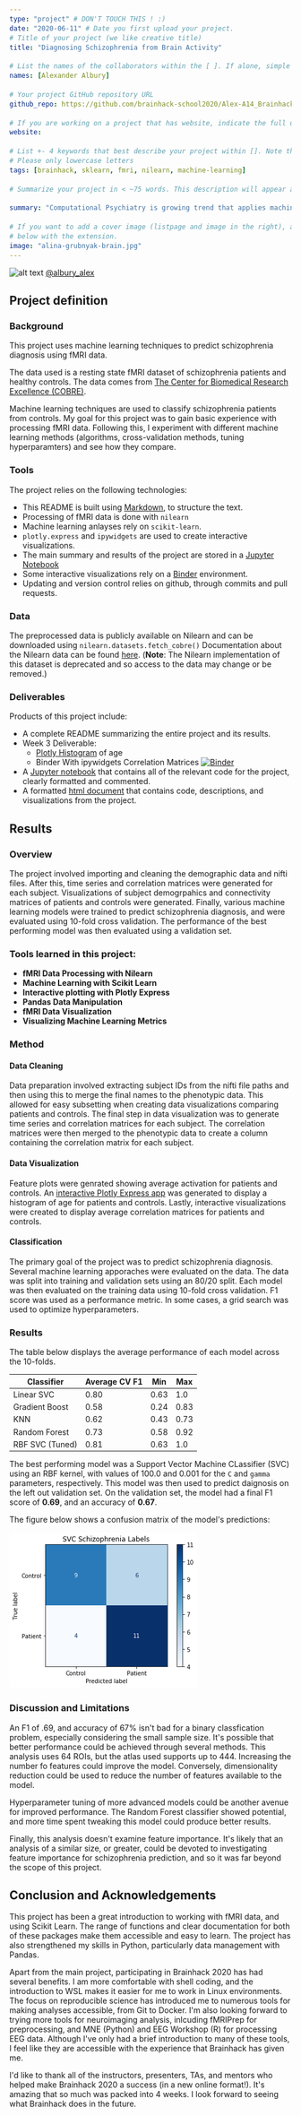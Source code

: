 ```yaml
---
type: "project" # DON'T TOUCH THIS ! :)
date: "2020-06-11" # Date you first upload your project.
# Title of your project (we like creative title)
title: "Diagnosing Schizophrenia from Brain Activity"

# List the names of the collaborators within the [ ]. If alone, simple put your name within []
names: [Alexander Albury]

# Your project GitHub repository URL
github_repo: https://github.com/brainhack-school2020/Alex-A14_Brainhack2020

# If you are working on a project that has website, indicate the full url including "https://" below or leave it empty.
website:

# List +- 4 keywords that best describe your project within []. Note that the project summary also involves a number of key words. Those are listed on top of the [github repository](https://github.com/brainhack-school2020/project_template), click `manage topics`.
# Please only lowercase letters
tags: [brainhack, sklearn, fmri, nilearn, machine-learning]

# Summarize your project in < ~75 words. This description will appear at the top of your page and on the list page with other projects..

summary: "Computational Psychiatry is growing trend that applies machine learning methods to psychological disorders. How well can we predict schizophrenia diagnosis from brain activity? This project uses neuroimaging tools from Nilearn, and machine learning tools from scikit-learn to differentiate patients diagnosed with schizophrenia from healthy controls using resting state fmri data."

# If you want to add a cover image (listpage and image in the right), add it to your directory and indicate the name
# below with the extension.
image: "alina-grubnyak-brain.jpg"
---
```

<!-- This is an html comment and this won't appear in the rendered page. You are now editing the "content" area, the core of your description. Everything that you can do in markdown is allowed below. We added a couple of comments to guide your through documenting your progress. -->

![alt text](https://i.imgur.com/tXSoThF.png) [@albury_alex](https://twitter.com/albury_alex)
## Project definition

### Background

This project uses machine learning techniques to predict schizophrenia diagnosis using fMRI data.

The data used is a resting state fMRI dataset of schizophrenia patients and healthy controls. The data comes from [The Center for Biomedical Research Excellence (COBRE)](http://fcon_1000.projects.nitrc.org/indi/retro/cobre.html).

Machine learning techniques are used to classify schizophrenia patients from controls. My goal for this project was to gain basic experience with processing fMRI data. Following this, I experiment with different machine learning methods (algorithms, cross-validation methods, tuning hyperparamters) and see how they compare.



### Tools

The project relies on the following technologies:
 * This README is built using [Markdown](https://guides.github.com/features/mastering-markdown/), to structure the text.
 * Processing of fMRI data is done with `nilearn`
 * Machine learning anlayses rely on `scikit-learn`.
 * `plotly.express` and `ipywidgets` are used to create interactive visualizations.
 * The main summary and results of the project are stored in a [Jupyter Notebook](https://jupyter.org/index.html)
 * Some interactive visualizations rely on a [Binder](https://jupyter.org/binder) environment.
 * Updating and version control relies on github, through commits and pull requests.

### Data

The preprocessed data is publicly available on Nilearn and can be downloaded using `nilearn.datasets.fetch_cobre()` Documentation about the Nilearn data can be found [here](https://nilearn.github.io/modules/generated/nilearn.datasets.fetch_cobre.html#nilearn.datasets.fetch_cobre). (**Note**: The Nilearn implementation of this dataset is deprecated and so access to the data may change or be removed.)

### Deliverables

Products of this project include:
 - A complete README summarizing the entire project and its results.
 - Week 3 Deliverable:
     - [Plotly Histogram](http://htmlpreview.github.io/?https://github.com/brainhack-school2020/Alex-A14_Brainhack2020/blob/master/plotly.html) of age
     - Binder With ipywidgets Correlation Matrices [![Binder](https://mybinder.org/badge_logo.svg)](https://mybinder.org/v2/gh/brainhack-school2020/Alex-A14_Brainhack2020/master?filepath=visualization.ipynb)
 - A [Jupyter notebook](https://github.com/brainhack-school2020/Alex-A14_Brainhack2020/blob/master/analysis.ipynb) that contains all of the relevant code for the project, clearly formatted and commented.
 - A formatted [html document](http://htmlpreview.github.io/?https://github.com/brainhack-school2020/Alex-A14_Brainhack2020/blob/master/analysis.html) that contains code, descriptions, and visualizations from the project.

## Results

### Overview

The project involved importing and cleaning the demographic data and nifti files. After this, time series and correlation matrices were generated for each subject. Visualizations of subject demogrpahics and connectivity matrices of patients and controls were generated. Finally, various machine learning models were trained to predict schizophrenia diagnosis, and were evaluated using 10-fold cross validation. The performance of the best performing model was then evaluated using a validation set.

### Tools learned in this project:

 * **fMRI Data Processing with Nilearn**
 * **Machine Learning with Scikit Learn**
 * **Interactive plotting with Plotly Express**
 * **Pandas Data Manipulation**
 * **fMRI Data Visualization**
 * **Visualizing Machine Learning Metrics**

### Method

#### Data Cleaning

Data preparation involved extracting subject IDs from the nifti file paths and then using this to merge the final names to the phenotypic data. This allowed for easy subsetting when creating data visualizations comparing patients and controls. The final step in data visualization was to generate time series and correlation matrices for each subject. The correlation matrices were then merged to the phenotypic data to create a column containing the correlation matrix for each subject.

#### Data Visualization

Feature plots were genrated showing average activation for patients and controls. An [interactive Plotly Express app](http://htmlpreview.github.io/?https://github.com/brainhack-school2020/Alex-A14_Brainhack2020/blob/master/plotly.html) was generated to display a histogram of age for patients and controls. Lastly, interactive visualizations were created to display average correlation matrices for patients and controls.

#### Classification

The primary goal of the project was to predict schizophrenia diagnosis. Several machine learning apporaches were evaluated on the data. The data was split into training and validation sets using an 80/20 split. Each model was then evaluated on the training data using 10-fold cross validation. F1 score was used as a performance metric. In some cases, a grid search was used to optimize hyperparameters.

### Results

The table below displays the average performance of each model across the 10-folds.

| Classifier      | Average CV F1 | Min  | Max  |
| --------------- | ------------- | ---- | ---- |
| Linear SVC      | 0.80          | 0.63 | 1.0  |
| Gradient Boost  | 0.58          | 0.24 | 0.83 |
| KNN             | 0.62          | 0.43 | 0.73 |
| Random Forest   | 0.73          | 0.58 | 0.92 |
| RBF SVC (Tuned) | 0.81          | 0.63 | 1.0  |


The best performing model was a Support Vector Machine CLassifier (SVC) using an RBF kernel, with values of 100.0 and 0.001 for the `C` and `gamma` parameters, respectively. This model was then used to predict daignosis on the left out validation set. On the validation set, the model had a final F1 score of **0.69**, and an accuracy of **0.67**.

The figure below shows a confusion matrix of the model's predictions:

![alt text](c_matrix.png)

### Discussion and Limitations

An F1 of .69, and accuracy of 67% isn't bad for a binary classfication problem, especially considering the small sample size. It's possible that better performance could be achieved through several methods. This analysis uses 64 ROIs, but the atlas used supports up to 444. Increasing the number fo features could improve the model. Conversely, dimensionality reduction could be used to reduce the number of features available to the model.

Hyperparameter tuning of more advanced models could be another avenue for improved performance. The Random Forest classifier showed potential, and more time spent tweaking this model could produce better results.

Finally, this analysis doesn't examine feature importance. It's likely that an analysis of a similar size, or greater, could be devoted to investigating feature importance for schizophrenia prediction, and so it was far beyond the scope of this project.

## Conclusion and Acknowledgements

This project has been a great introduction to working with fMRI data, and using Scikit Learn. The range of functions and clear documentation for both of these packages make them accessible and easy to learn. The project has also strengthened my skills in Python, particularly data management with Pandas.

Apart from the main project, participating in Brainhack 2020 has had several benefits. I am more comfortable with shell coding, and the introduction to WSL makes it easier for me to work in Linux environments. The focus on reproducible science has introduced me to numerous tools for making analyses accessible, from Git to Docker. I'm also looking forward to trying more tools for neuroimaging analysis, inlcuding fMRIPrep for preprocessing, and MNE (Python) and EEG Workshop (R) for processing EEG data. Although I've only had a brief introduction to many of these tools, I feel like they are accessible with the experience that Brainhack has given me.

I'd like to thank all of the instructors, presenters, TAs, and mentors who helped make Brainhack 2020 a success (in a new online format!). It's amazing that so much was packed into 4 weeks. I look forward to seeing what Brainhack does in the future.
